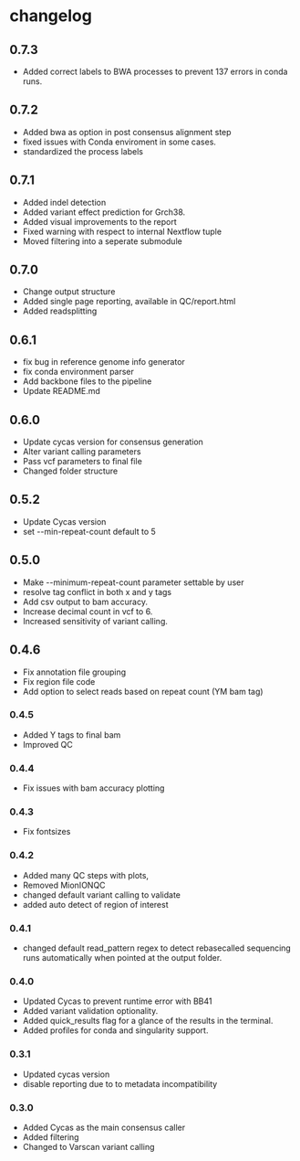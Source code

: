 # changelog

## 0.7.3
- Added correct labels to BWA processes to prevent 137 errors in conda runs.

## 0.7.2
- Added bwa as option in post consensus alignment step
- fixed issues with Conda enviroment in some cases.
- standardized the process labels

## 0.7.1
- Added indel detection
- Added variant effect prediction for Grch38.
- Added visual improvements to the report
- Fixed warning with respect to internal Nextflow tuple
- Moved filtering into a seperate submodule


## 0.7.0
- Change output structure
- Added single page reporting, available in QC/report.html
- Added readsplitting

## 0.6.1
- fix bug in reference genome info generator
- fix conda environment parser
- Add backbone files to the pipeline
- Update README.md

## 0.6.0
- Update cycas version for consensus generation
- Alter variant calling parameters
- Pass vcf parameters to final file
- Changed folder structure

## 0.5.2
- Update Cycas version
- set --min-repeat-count default to 5

## 0.5.0
- Make --minimum-repeat-count parameter settable by user
- resolve tag conflict in both x and y tags
- Add csv output to bam accuracy.
- Increase decimal count in vcf to 6.
- Increased sensitivity of variant calling.

## 0.4.6
- Fix annotation file grouping
- Fix region file code
- Add option to select reads based on repeat count (YM bam tag)

### 0.4.5
- Added Y tags to final bam
- Improved QC

### 0.4.4
- Fix issues with bam accuracy plotting

### 0.4.3
- Fix fontsizes

### 0.4.2
- Added many QC steps with plots,
- Removed MionIONQC
- changed default variant calling to validate
- added auto detect of region of interest

### 0.4.1
- changed default read_pattern regex to detect rebasecalled sequencing runs automatically when pointed at the output folder.

### 0.4.0
- Updated Cycas to prevent runtime error with BB41
- Added variant validation optionality.
- Added quick_results flag for a glance of the results in the terminal. 
- Added profiles for conda and singularity support.

### 0.3.1
- Updated cycas version
- disable reporting due to to metadata incompatibility

### 0.3.0
- Added Cycas as the main consensus caller
- Added filtering
- Changed to Varscan variant calling

